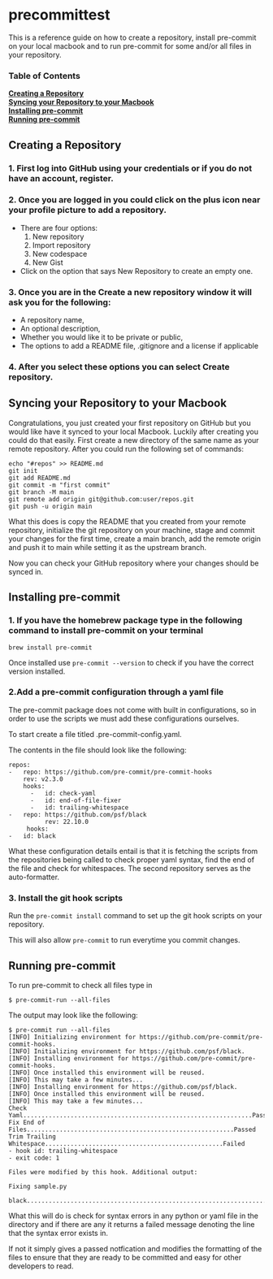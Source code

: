 # precommittest

This is a reference guide on how to create a repository, install pre-commit on your local macbook
and to run pre-commit for some and/or all files in your repository.


### Table of Contents
**[Creating a Repository](#creating-a-repository)**<br>
**[Syncing your Repository to your Macbook](#syncing-your-repository-to-your-macbook)**<br>
**[Installing pre-commit](#installing-pre-commit)**<br>
**[Running pre-commit](#running-pre-commit)**<br>


## Creating a Repository

### 1. First log into GitHub using your credentials or if you do not have an account, register.
### 2. Once you are logged in you could click on the plus icon near your profile picture to add a repository.
* There are four options:
 	1. New repository
	2. Import repository
	3. New codespace
	4. New Gist
* Click on the option that says New Repository to create an empty one.

### 3. Once you are in the Create a new repository window it will ask you for the following:
*  A repository name,
*  An optional description,
*  Whether you would like it to be private or public,
*  The options to add a README file, .gitignore and a license if applicable

### 4. After you select these options you can select Create repository.

## Syncing your Repository to your Macbook

Congratulations, you just created your first repository on GitHub but you would like have it synced to your local Macbook. Luckily
after creating you could do that easily. First create a new directory of the same name as your remote repository.
After you could run the following set of commands:

```
echo "#repos" >> README.md
git init
git add README.md
git commit -m "first commit"
git branch -M main
git remote add origin git@github.com:user/repos.git
git push -u origin main

```

What this does is copy the README that you created from your remote repository, initialize the git repository on your machine,
stage and commit your changes for the first time, create a main branch, add the remote origin and push it to main while
setting it as the upstream branch.


Now you can check your GitHub repository where your changes should be synced in.


## Installing pre-commit

### 1. If you have the homebrew package type in the following command to install pre-commit on your terminal

```
brew install pre-commit
```

Once installed use ```pre-commit --version``` to check if you have the correct version installed.

### 2.Add a pre-commit configuration through a yaml file

The pre-commit package does not come with built in configurations, so in order to use the scripts we
must add these configurations ourselves.

To start create a file titled .pre-commit-config.yaml.

The contents in the file should look like the following:

```
repos:
-   repo: https://github.com/pre-commit/pre-commit-hooks
    rev: v2.3.0
    hooks:
      -   id: check-yaml
      -   id: end-of-file-fixer
      -   id: trailing-whitespace
-   repo: https://github.com/psf/black
    	  rev: 22.10.0
     hooks:
-   id: black
```

What these configuration details entail is that it is fetching the scripts from the repositories being called
to check proper yaml syntax, find the end of the file and check for whitespaces. The second repository serves as the
auto-formatter.


### 3. Install the git hook scripts
Run the ```pre-commit install``` command to set up the git hook scripts on your repository.

This will also allow ```pre-commit``` to run everytime you commit changes.


##  Running pre-commit

To run pre-commit to check all files type in

```$ pre-commit-run --all-files```

The output may look like the following:

```
$ pre-commit run --all-files
[INFO] Initializing environment for https://github.com/pre-commit/pre-commit-hooks.
[INFO] Initializing environment for https://github.com/psf/black.
[INFO] Installing environment for https://github.com/pre-commit/pre-commit-hooks.
[INFO] Once installed this environment will be reused.
[INFO] This may take a few minutes...
[INFO] Installing environment for https://github.com/psf/black.
[INFO] Once installed this environment will be reused.
[INFO] This may take a few minutes...
Check Yaml...............................................................Passed
Fix End of Files.........................................................Passed
Trim Trailing Whitespace.................................................Failed
- hook id: trailing-whitespace
- exit code: 1

Files were modified by this hook. Additional output:

Fixing sample.py

black....................................................................Passed
```

What this will do is check for syntax errors in any python or yaml file in the directory and if there are any it returns a
failed message denoting the line that the syntax error exists in.

If not it simply gives a passed notfication and modifies the formatting of the files to ensure that they are ready to be
committed and easy for other developers to read.

